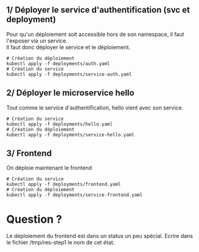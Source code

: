 ## 1/ Déployer le service d'authentification (svc et deployment)
Pour qu'un déploiement soit accessible hors de son namespace, il faut l'exposer via un service.  
Il faut donc déployer le service et le déploiement.
```
# Création du déploiement
kubectl apply -f deployments/auth.yaml
# Création du service
kubectl apply -f deployments/service-auth.yaml
```

## 2/ Déployer le microservice hello
Tout comme le service d'authentification, hello vient avec son service.
```
# Création du service
kubectl apply -f deployments/hello.yaml
# Création du déploiement
kubectl apply -f deployments/service-hello.yaml
```

## 3/ Frontend
On déploie maintenant le frontend
```
# Création du service
kubectl apply -f deployments/frontend.yaml
# Création du déploiement
kubectl apply -f deployments/service-frontend.yaml
```

# Question ?
Le déploiement du frontend est dans un status un peu spécial.
Ecrire dans le fichier /tmp/res-step1 le nom de cet état.